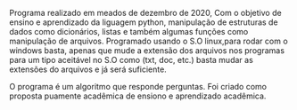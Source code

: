 
Programa realizado em meados de dezembro de 2020,
Com o objetivo de ensino e aprendizado da liguagem python, manipulação
de estruturas de dados como dicionários, listas e também algumas funções como manipulação de arquivos. 
Programado usando o S.O linux,para rodar com o windows basta, apenas que mude  a extensão dos arquivos nos programas para um tipo aceitável no S.O como (txt, doc, etc.) basta mudar as extensões do arquivos e já será suficiente.  


O programa é um algoritmo que responde perguntas. Foi criado como proposta puamente acadêmica de ensiono e aprendizado acadêmica. 
